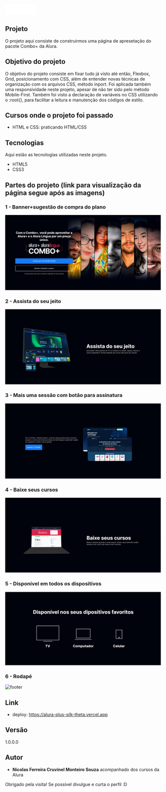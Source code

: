 
![Logo do projeto](https://github.com/NicolasFCruvinel/Trilha_Full_Stack/blob/main/Front-End/1.HTML%20e%20CSS/3.Alura%20Plus/img/Logo.png)

## Projeto

O projeto aqui consiste de construirmos uma página de apresetação do pacote Combo+ da Alura.

## Objetivo do projeto

O objetivo do projeto consiste em fixar tudo já visto até então, Flexbox, Grid, posicionamento com CSS, além de entender novas técnicas de organização com os arquivos CSS, método inport. Foi aplicada também uma responsividade neste projeto, apesar de não ter sido pelo método Mobile-First. Também foi visto a declaração de variáveis no CSS utilizando o :root{}, para facilitar a leitura e manutenção dos códigos de estilo.


## Cursos onde o projeto foi passado

* HTML e CSS: praticando HTML/CSS

## Tecnologias

Aqui estão as tecnologias utilizadas neste projeto.

* HTML5
* CSS3


## Partes do projeto (link para visualização da página segue após as imagens)

### 1 - Banner+sugestão de compra do plano

![Banner](https://github.com/NicolasFCruvinel/Trilha_Full_Stack/blob/main/Front-End/1.HTML%20e%20CSS/3.Alura%20Plus/img/README/banner.png)

### 2 - Assista do seu jeito

![assista](https://github.com/NicolasFCruvinel/Trilha_Full_Stack/blob/main/Front-End/1.HTML%20e%20CSS/3.Alura%20Plus/img/README/Assita%20do%20seu%20jeito.png)

### 3 - Mais uma sessão com botão para assinatura

![Assine](https://github.com/NicolasFCruvinel/Trilha_Full_Stack/blob/main/Front-End/1.HTML%20e%20CSS/3.Alura%20Plus/img/README/Assine.png)

### 4 - Baixe seus cursos

![baixe](https://github.com/NicolasFCruvinel/Trilha_Full_Stack/blob/main/Front-End/1.HTML%20e%20CSS/3.Alura%20Plus/img/README/baixe%20seus%20cursos.png)

### 5 - Disponível em todos os dispositivos

![dispositivos](https://github.com/NicolasFCruvinel/Trilha_Full_Stack/blob/main/Front-End/1.HTML%20e%20CSS/3.Alura%20Plus/img/README/dispositivos.png)

### 6 - Rodapé

![footer](https://github.com/NicolasFCruvinel/Trilha_Full_Stack/blob/main/Front-End/1.HTML%20e%20CSS/3.Alura%20Plus/img/README/Rodapé.png)

## Link
  - deploy: https://alura-plus-silk-theta.vercel.app


  ## Versão

  1.0.0.0


  ## Autor

  * **Nicolas Ferreira Cruvinel Monteiro Souza** acompanhado dos cursos da Alura 

 Obrigado pela visita! Se possível divulgue e curta o perfil :D
